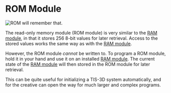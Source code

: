 # ROM Module

![ROM will remember that.](item:tis3d:module_read_only_memory)

The read-only memory module (ROM module) is very similar to the [RAM module](module_random_access_memory.md), in that it stores 256 8-bit values for later retrieval. Access to the stored values works the same way as with the [RAM module](module_random_access_memory.md).

However, the ROM module *cannot* be written to. To program a ROM module, hold it in your hand and use it on an installed [RAM module](module_random_access_memory.md). The current state of the [RAM module](module_random_access_memory.md) will then stored in the ROM module for later retrieval.

This can be quite useful for initializing a TIS-3D system automatically, and for the creative can open the way for much larger and complex programs.